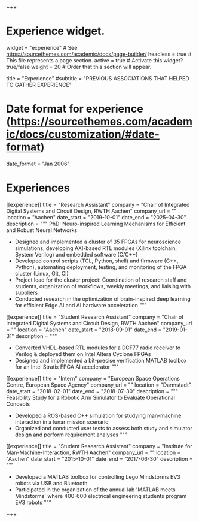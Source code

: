 +++
# Experience widget.
widget = "experience"  # See https://sourcethemes.com/academic/docs/page-builder/
headless = true  # This file represents a page section.
active = true  # Activate this widget? true/false
weight = 20  # Order that this section will appear.

title = "Experience"
#subtitle = "PREVIOUS ASSOCIATIONS THAT HELPED TO GATHER EXPERIENCE"

# Date format for experience (https://sourcethemes.com/academic/docs/customization/#date-format)
date_format = "Jan 2006"

# Experiences
[[experience]]
  title = "Research Assistant"
  company = "Chair of Integrated Digital Systems and Circuit Design, RWTH Aachen"
  company_url = ""
  location = "Aachen"
  date_start = "2019-10-01"
  date_end = "2025-04-30"
  description = """
  PhD: Neuro-inspired Learning Mechanisms for Efficient and Robust Neural Networks
  
  * Designed and implemented a cluster of 35 FPGAs for neuroscience simulations, developing AXI-based RTL modules (Xilinx toolchain, System Verilog) and embedded software (C/C++)
  * Developed control scripts (TCL, Python, shell) and firmware (C++, Python), automating deployment, testing, and monitoring of the FPGA cluster (Linux, Git, CI)
  * Project lead for the cluster project: Coordination of research staff and students, organization of workflows, weekly meetings, and liaising with suppliers
  * Conducted research in the optimization of brain-inspired deep learning for efficient Edge AI and AI hardware acceleration
  """

[[experience]]
  title = "Student Research Assistant"
  company = "Chair of Integrated Digital Systems and Circuit Design, RWTH Aachen"
  company_url = ""
  location = "Aachen"
  date_start = "2018-09-01"
  date_end = "2019-01-31"
  description = """
  * Converted VHDL-based RTL modules for a DCF77 radio receiver to Verilog & deployed them on Intel Altera Cyclone FPGAs
  * Designed and implemented a bit-precise verification MATLAB toolbox for an Intel Stratix FPGA AI accelerator
  """

[[experience]]
  title = "Intern"
  company = "European Space Operations Centre, European Space Agency"
  company_url = ""
  location = "Darmstadt"
  date_start = "2018-02-01"
  date_end = "2018-07-30"
  description = """
  Feasibility Study for a Robotic Arm Simulator to Evaluate Operational Concepts

  * Developed a ROS-based C++ simulation for studying man-machine interaction in a lunar mission scenario
  * Organized and conducted user tests to assess both study and simulator design and perform requirement analyses
  """

[[experience]]
  title = "Student Research Assistant"
  company = "Institute for Man-Machine-Interaction, RWTH Aachen"
  company_url = ""
  location = "Aachen"
  date_start = "2015-10-01"
  date_end = "2017-06-30"
  description = """
  * Developed a MATLAB toolbox for controlling Lego Mindstorms EV3 robots via USB and Bluetooth
  * Participated in the organization of the annual lab 'MATLAB meets Mindstorms' where 400-600 electrical engineering students program EV3 robots
  """

+++
